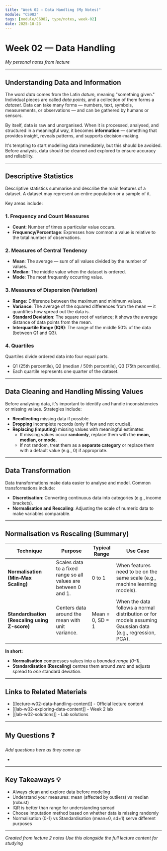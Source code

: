 ```yaml
---
title: "Week 02 — Data Handling (My Notes)"
module: "CS982"
tags: [module/CS982, type/notes, week-02]
date: 2025-10-23
---
```


# Week 02 — Data Handling
*My personal notes from lecture*

---

## Understanding Data and Information

The word *data* comes from the Latin *datum*, meaning "something given." Individual pieces are called *data points*, and a collection of them forms a *dataset*.
 Data can take many forms — numbers, text, symbols, measurements, or observations — and can be gathered by humans or sensors.

By itself, data is raw and unorganised. When it is processed, analysed, and structured in a meaningful way, it becomes **information** — something that provides insight, reveals patterns, and supports decision-making.

It's tempting to start modelling data immediately, but this should be avoided. Before analysis, data should be cleaned and explored to ensure accuracy and reliability.

---

## Descriptive Statistics

Descriptive statistics summarise and describe the main features of a dataset. A dataset may represent an entire population or a sample of it.

Key areas include:

### 1. Frequency and Count Measures

* **Count**: Number of times a particular value occurs.
* **Frequency/Percentage**: Expresses how common a value is relative to the total number of observations.

### 2. Measures of Central Tendency

* **Mean**: The average — sum of all values divided by the number of values.
* **Median**: The middle value when the dataset is ordered.
* **Mode**: The most frequently occurring value.

### 3. Measures of Dispersion (Variation)

* **Range**: Difference between the maximum and minimum values.
* **Variance**: The average of the squared differences from the mean — it quantifies how spread out the data is.
* **Standard Deviation**: The square root of variance; it shows the average distance of data points from the mean.
* **Interquartile Range (IQR)**: The range of the middle 50% of the data (between Q1 and Q3).

### 4. Quartiles

Quartiles divide ordered data into four equal parts.

* Q1 (25th percentile), Q2 (median / 50th percentile), Q3 (75th percentile).
* Each quartile represents one quarter of the dataset.

---

## Data Cleaning and Handling Missing Values

Before analysing data, it's important to identify and handle inconsistencies or missing values. Strategies include:

* **Recollecting** missing data if possible.
* **Dropping** incomplete records (only if few and not crucial).
* **Replacing (imputing)** missing values with meaningful estimates:
  * If missing values occur **randomly**, replace them with the **mean, median, or mode**.
  * If not random, treat them as a **separate category** or replace them with a default value (e.g., 0) if appropriate.

---

## Data Transformation

Data transformations make data easier to analyse and model. Common transformations include:

* **Discretisation**: Converting continuous data into categories (e.g., income brackets).
* **Normalisation and Rescaling**: Adjusting the scale of numeric data to make variables comparable.

---

## Normalisation vs Rescaling (Summary)

| Technique | Purpose | Typical Range | Use Case |
|-----------|---------|---------------|----------|
| **Normalisation (Min–Max Scaling)** | Scales data to a fixed range so all values are between 0 and 1. | 0 to 1 | When features need to be on the same scale (e.g., machine learning models). |
| **Standardisation (Rescaling using Z-score)** | Centers data around the mean with unit variance. | Mean = 0, SD = 1 | When the data follows a normal distribution or for models assuming Gaussian data (e.g., regression, PCA). |

**In short:**
* **Normalisation** compresses values into a *bounded range (0–1)*.
* **Standardisation (Rescaling)** centres them around *zero* and adjusts spread to *one* standard deviation.

---

## Links to Related Materials

- [[lecture-w02-data-handling-content]] - Official lecture content
- [[lab-w02-exploring-data-content]] - Week 2 lab
- [[lab-w02-solutions]] - Lab solutions

---

## My Questions ❓

*Add questions here as they come up*

-

---

## Key Takeaways 💡

- Always clean and explore data before modeling
- Understand your measures: mean (affected by outliers) vs median (robust)
- IQR is better than range for understanding spread
- Choose imputation method based on whether data is missing randomly
- Normalisation (0-1) vs Standardisation (mean=0, sd=1) serve different purposes

---

*Created from lecture 2 notes*
*Use this alongside the full lecture content for studying*
